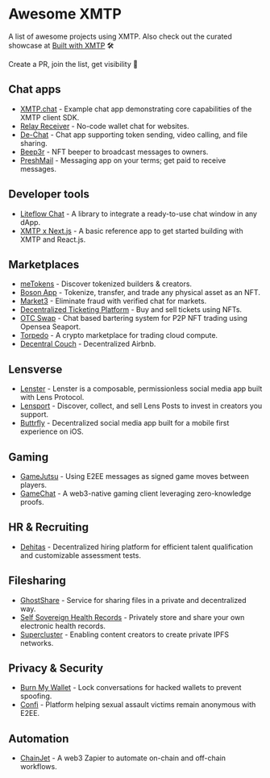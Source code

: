 # Awesome XMTP

A list of awesome projects using XMTP. Also check out the curated showcase at [Built with XMTP](https://xmtp.org/built-with-xmtp) 🛠️

Create a PR, join the list, get visibility 👀

## Chat apps

* [XMTP.chat](https://github.com/xmtp/example-chat-react) - Example chat app demonstrating core capabilities of the XMTP client SDK.
* [Relay Receiver](https://github.com/relaycc/sybil-interface-receiver) - No-code wallet chat for websites.
* [De-Chat](https://github.com/De-Chat) - Chat app supporting token sending, video calling, and file sharing.
* [Beep3r](https://github.com/FUTUREPRIMITIVEXYZ/bb3-beep3r) - NFT beeper to broadcast messages to owners.
* [PreshMail](https://github.com/agxmbhir/relay) - Messaging app on your terms; get paid to receive messages.

## Developer tools

* [Liteflow Chat](https://github.com/liteflow-labs/chat) - A library to integrate a ready-to-use chat window in any dApp.
* [XMTP x Next.js](https://github.com/dabit3/xmtp-chat-app-nextjs) - A basic reference app to get started building with XMTP and React.js.

## Marketplaces

* [meTokens](https://github.com/meTokens/meTokens-core) - Discover tokenized builders & creators.
* [Boson App](https://github.com/bosonprotocol) - Tokenize, transfer, and trade any physical asset as an NFT.
* [Market3](https://github.com/openmagic-io/openmagic-community-marketplace-demo) - Eliminate fraud with verified chat for markets.
* [Decentralized Ticketing Platform](https://github.com/arthurka-o/decentralized-ticket-platform) - Buy and sell tickets using NFTs.
* [OTC Swap](https://github.com/Aqrare/eth-nyc) - Chat based bartering system for P2P NFT trading using Opensea Seaport.
* [Torpedo](https://twitter.com/AnthonyZhou101) - A crypto marketplace for trading cloud compute.
* [Decentral Couch](https://github.com/jeffzwang/ethsf) - Decentralized Airbnb.

## Lensverse

* [Lenster](https://github.com/lensterxyz/lenster) - Lenster is a composable, permissionless social media app built with Lens Protocol.
* [Lensport](https://lensport.io/) - Discover, collect, and sell Lens Posts to invest in creators you support.
* [Buttrfly](https://www.buttrfly.app/) - Decentralized social media app built for a mobile first experience on iOS.

## Gaming

* [GameJutsu](https://github.com/ChainHackers) - Using E2EE messages as signed game moves between players.
* [GameChat](https://github.com/orgs/ethsfX22/repositories) - A web3-native gaming client leveraging zero-knowledge proofs.

## HR & Recruiting

* [Dehitas](https://github.com/Lampros-Tech/hireverse/tree/development) - Decentralized hiring platform for efficient talent qualification and customizable assessment tests.

## Filesharing

* [GhostShare](https://github.com/Ghostshare) - Service for sharing files in a private and decentralized way.
* [Self Sovereign Health Records](https://github.com/yash-deore/sshr-hackfs) - Privately store and share your own electronic health records.
* [Supercluster](https://github.com/dysntr/supercluster) - Enabling content creators to create private IPFS networks.

## Privacy & Security

* [Burn My Wallet](https://github.com/NikitaVr/burnmywallet) - Lock conversations for hacked wallets to prevent spoofing.
* [Confi](https://github.com/SaraGabriela/Confi) - Platform helping sexual assault victims remain anonymous with E2EE.

## Automation

* [ChainJet]([https://grappelliproject.com/](https://github.com/chainjet/platform)) - A web3 Zapier to automate on-chain and off-chain workflows.
